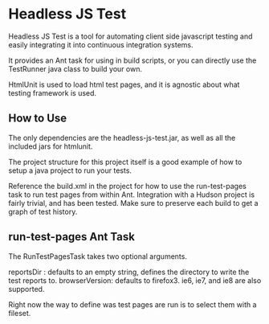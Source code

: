 # Headless JS Test

Headless JS Test is a tool for automating client side javascript testing and easily
integrating it into continuous integration systems.

It provides an Ant task for using in build scripts, or you can directly use the TestRunner
java class to build your own.

HtmlUnit is used to load html test pages, and it is agnostic about what testing framework is
used.

## How to Use

The only dependencies are the headless-js-test.jar, as well as all the included jars for htmlunit.

The project structure for this project itself is a good example of how to setup a java project
to run your tests.

Reference the build.xml in the project for how to use the run-test-pages task to run test pages
from within Ant. Integration with a Hudson project is fairly trivial, and has been tested. Make
sure to preserve each build to get a graph of test history.

## run-test-pages Ant Task

The RunTestPagesTask takes two optional arguments.

reportsDir : defaults to an empty string, defines the directory to write the test reports to.
browserVersion: defaults to firefox3. ie6, ie7, and ie8 are also supported.

Right now the way to define was test pages are run is to select them with a fileset.
 